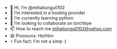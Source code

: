 - 👋 Hi, I’m @mihailungu0102
- 👀 I’m interested in a hosting provider
- 🌱 I’m currently learning python
- 💞️ I’m looking to collaborate on torchbye
- 📫 How to reach me mihailungu0102@yahoo.com
- 😄 Pronouns: He/Him
- ⚡ Fun fact: I'm not a simp :)

<!---
mihailungu0102/mihailungu0102 is a ✨ special ✨ repository because its `README.md` (this file) appears on your GitHub profile.
You can click the Preview link to take a look at your changes.
--->
